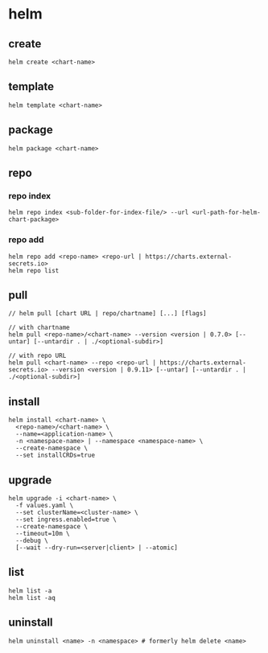 # helm

## create
```
helm create <chart-name>
```

## template
```
helm template <chart-name>
```

## package
```
helm package <chart-name>
```

## repo

### repo index
```
helm repo index <sub-folder-for-index-file/> --url <url-path-for-helm-chart-package>
```

### repo add
```
helm repo add <repo-name> <repo-url | https://charts.external-secrets.io>
helm repo list
```

## pull

```
// helm pull [chart URL | repo/chartname] [...] [flags]

// with chartname
helm pull <repo-name>/<chart-name> --version <version | 0.7.0> [--untar] [--untardir . | ./<optional-subdir>]

// with repo URL
helm pull <chart-name> --repo <repo-url | https://charts.external-secrets.io> --version <version | 0.9.11> [--untar] [--untardir . | ./<optional-subdir>]
```

## install
```
helm install <chart-name> \
  <repo-name>/<chart-name> \
  --name=<application-name> \
  -n <namespace-name> | --namespace <namespace-name> \
  --create-namespace \
  --set installCRDs=true
```

## upgrade
```
helm upgrade -i <chart-name> \
  -f values.yaml \
  --set clusterName=<cluster-name> \
  --set ingress.enabled=true \
  --create-namespace \
  --timeout=10m \
  --debug \
  [--wait --dry-run=<server|client> | --atomic]
```

## list

```
helm list -a
helm list -aq
```

## uninstall

```
helm uninstall <name> -n <namespace> # formerly helm delete <name>
```
